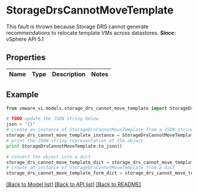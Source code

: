 # StorageDrsCannotMoveTemplate

This fault is thrown because Storage DRS cannot generate recommendations to relocate template VMs across datastores.  ***Since:*** vSphere API 5.1 

## Properties
Name | Type | Description | Notes
------------ | ------------- | ------------- | -------------

## Example

```python
from vmware_vi.models.storage_drs_cannot_move_template import StorageDrsCannotMoveTemplate

# TODO update the JSON string below
json = "{}"
# create an instance of StorageDrsCannotMoveTemplate from a JSON string
storage_drs_cannot_move_template_instance = StorageDrsCannotMoveTemplate.from_json(json)
# print the JSON string representation of the object
print StorageDrsCannotMoveTemplate.to_json()

# convert the object into a dict
storage_drs_cannot_move_template_dict = storage_drs_cannot_move_template_instance.to_dict()
# create an instance of StorageDrsCannotMoveTemplate from a dict
storage_drs_cannot_move_template_form_dict = storage_drs_cannot_move_template.from_dict(storage_drs_cannot_move_template_dict)
```
[[Back to Model list]](../README.md#documentation-for-models) [[Back to API list]](../README.md#documentation-for-api-endpoints) [[Back to README]](../README.md)


